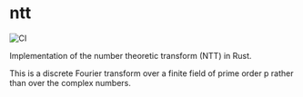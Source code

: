 # ntt
![CI](https://github.com/jacksonwalters/ntt/actions/workflows/ci.yml/badge.svg)

Implementation of the number theoretic transform (NTT) in Rust.

This is a discrete Fourier transform over a finite field of prime order p rather than over the complex numbers.

